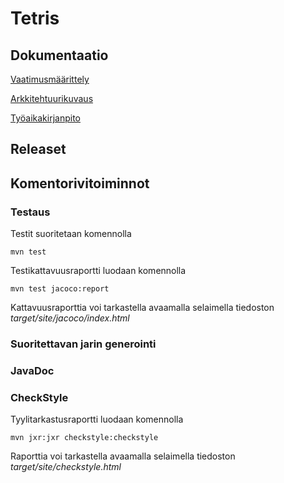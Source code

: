 # Tetris

## Dokumentaatio

[Vaatimusmäärittely](/dokumentaatio/vaatimusmaarittely.md)

[Arkkitehtuurikuvaus](/dokumentaatio/arkkitehtuuri.md)

[Työaikakirjanpito](/dokumentaatio/tuntikirjanpito.md)

## Releaset

## Komentorivitoiminnot

### Testaus

Testit suoritetaan komennolla

`mvn test`

Testikattavuusraportti luodaan komennolla

`mvn test jacoco:report`

Kattavuusraporttia voi tarkastella avaamalla selaimella tiedoston _target/site/jacoco/index.html_

### Suoritettavan jarin generointi

### JavaDoc

### CheckStyle

Tyylitarkastusraportti luodaan komennolla

`mvn jxr:jxr checkstyle:checkstyle`

Raporttia voi tarkastella avaamalla selaimella tiedoston _target/site/checkstyle.html_



